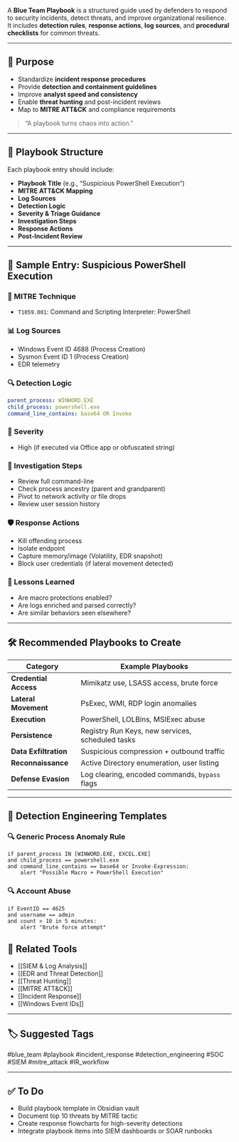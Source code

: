 A **Blue Team Playbook** is a structured guide used by defenders to respond to security incidents, detect threats, and improve organizational resilience. It includes **detection rules**, **response actions**, **log sources**, and **procedural checklists** for common threats.

---

## 🎯 Purpose

- Standardize **incident response procedures**
- Provide **detection and containment guidelines**
- Improve **analyst speed and consistency**
- Enable **threat hunting** and post-incident reviews
- Map to **MITRE ATT&CK** and compliance requirements

> “A playbook turns chaos into action.”

---

## 🧱 Playbook Structure

Each playbook entry should include:

- **Playbook Title** (e.g., “Suspicious PowerShell Execution”)
- **MITRE ATT&CK Mapping**
- **Log Sources**
- **Detection Logic**
- **Severity & Triage Guidance**
- **Investigation Steps**
- **Response Actions**
- **Post-Incident Review**

---

## 📘 Sample Entry: Suspicious PowerShell Execution

### 🎯 MITRE Technique  
- `T1059.001`: Command and Scripting Interpreter: PowerShell

### 📊 Log Sources
- Windows Event ID 4688 (Process Creation)
- Sysmon Event ID 1 (Process Creation)
- EDR telemetry

### 🔍 Detection Logic
```yaml
parent_process: WINWORD.EXE
child_process: powershell.exe
command_line_contains: base64 OR Invoke
```

### 🚨 Severity

- High (if executed via Office app or obfuscated string)

### 🔎 Investigation Steps

- Review full command-line
- Check process ancestry (parent and grandparent)
- Pivot to network activity or file drops
- Review user session history

### 🛡 Response Actions

- Kill offending process
- Isolate endpoint
- Capture memory/image (Volatility, EDR snapshot)
- Block user credentials (if lateral movement detected)

### 🧠 Lessons Learned

- Are macro protections enabled?
- Are logs enriched and parsed correctly?
- Are similar behaviors seen elsewhere?

---

## 🛠 Recommended Playbooks to Create

|Category|Example Playbooks|
|---|---|
|**Credential Access**|Mimikatz use, LSASS access, brute force|
|**Lateral Movement**|PsExec, WMI, RDP login anomalies|
|**Execution**|PowerShell, LOLBins, MSIExec abuse|
|**Persistence**|Registry Run Keys, new services, scheduled tasks|
|**Data Exfiltration**|Suspicious compression + outbound traffic|
|**Reconnaissance**|Active Directory enumeration, user listing|
|**Defense Evasion**|Log clearing, encoded commands, `bypass` flags|

---

## 🧩 Detection Engineering Templates

### 🔍 Generic Process Anomaly Rule
```
if parent_process IN [WINWORD.EXE, EXCEL.EXE]
and child_process == powershell.exe
and command_line_contains == base64 or Invoke-Expression:
    alert "Possible Macro + PowerShell Execution"
```

### 🔍 Account Abuse
```
if EventID == 4625
and username == admin
and count > 10 in 5 minutes:
    alert "Brute force attempt"
```

## 🔗 Related Tools

- [[SIEM & Log Analysis]]
- [[EDR and Threat Detection]]
- [[Threat Hunting]]
- [[MITRE ATT&CK]]
- [[Incident Response]]
- [[Windows Event IDs]]

---

## 🏷 Suggested Tags

#blue_team #playbook #incident_response #detection_engineering #SOC #SIEM #mitre_attack #IR_workflow

---

## ✅ To Do

-  Build playbook template in Obsidian vault
-  Document top 10 threats by MITRE tactic
-  Create response flowcharts for high-severity detections
-  Integrate playbook items into SIEM dashboards or SOAR runbooks

